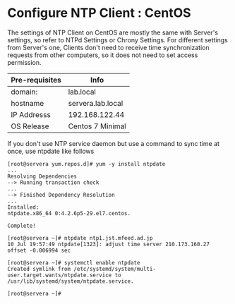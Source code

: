 # Configure NTP Client : CentOS
The settings of NTP Client on CentOS are mostly the same with Server's settings, so refer to NTPd Settings or Chrony Settings. For different settings from Server's one, Clients don't need to receive time synchronization requests from other computers, so it does not need to set access permission.

|Pre-requisites|Info|
|-------|-----------|
|domain:| lab.local |
|hostname| servera.lab.local| 
|IP Addresss| 192.168.122.44|
|OS Release | Centos 7 Minimal| 


If you don't use NTP service daemon but use a command to sync time at once, use ntpdate like follows

    [root@servera yum.repos.d]# yum -y install ntpdate
    ...
    Resolving Dependencies
    --> Running transaction check
    ...
    --> Finished Dependency Resolution
    ...
    Installed:
    ntpdate.x86_64 0:4.2.6p5-29.el7.centos. 
                                                                      
    Complete!

    [root@servera ~]# ntpdate ntp1.jst.mfeed.ad.jp
    10 Jul 19:57:49 ntpdate[1323]: adjust time server 210.173.160.27 offset -0.006994 sec
    
    [root@servera ~]# systemctl enable ntpdate
    Created symlink from /etc/systemd/system/multi-user.target.wants/ntpdate.service to /usr/lib/systemd/system/ntpdate.service.
    
    [root@servera ~]# 
